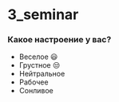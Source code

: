 # 3_seminar

### Какое настроение у вас?
* Веселое :smiley:
* Грустное :unamused:
* Нейтральное
* Рабочее
* Сонливое


